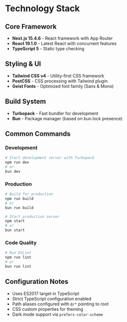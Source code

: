 # Technology Stack

## Core Framework
- **Next.js 15.4.6** - React framework with App Router
- **React 19.1.0** - Latest React with concurrent features
- **TypeScript 5** - Static type checking

## Styling & UI
- **Tailwind CSS v4** - Utility-first CSS framework
- **PostCSS** - CSS processing with Tailwind plugin
- **Geist Fonts** - Optimized font family (Sans & Mono)

## Build System
- **Turbopack** - Fast bundler for development
- **Bun** - Package manager (based on bun.lock presence)

## Common Commands

### Development
```bash
# Start development server with Turbopack
npm run dev
# or
bun dev
```

### Production
```bash
# Build for production
npm run build
# or
bun run build

# Start production server
npm start
# or
bun start
```

### Code Quality
```bash
# Run ESLint
npm run lint
# or
bun run lint
```

## Configuration Notes
- Uses ES2017 target in TypeScript
- Strict TypeScript configuration enabled
- Path aliases configured with `@/*` pointing to root
- CSS custom properties for theming
- Dark mode support via `prefers-color-scheme`